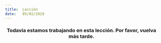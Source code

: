 ```yaml
---
title:  Lección
date:   05/02/2019
---
```


### <center>Todavía estamos trabajando en esta lección. Por favor, vuelva más tarde.</center>